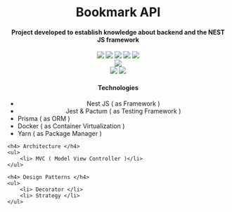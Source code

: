 # <div align="center"> Bookmark API  </div> #
<h4 align="center"> Project developed to establish knowledge about backend and the <strong>NEST JS</strong> framework </h4>
<div align="center"> <img src="https://img.shields.io/badge/NestJS-red" > <img src="https://img.shields.io/badge/Jest-green"> <img src="https://img.shields.io/badge/Prisma-grey"> <img src="https://img.shields.io/badge/Docker-blue"> <img src="https://img.shields.io/badge/Yarn-lightblue"> </div>

<div align="center"> <img src="https://img.shields.io/badge/MVC-Model_View_Controller-yellow"> </div>

<div align="center"> <img src=https://img.shields.io/badge/Decorator-lightred> <img src=https://img.shields.io/badge/Strategy-lightgrey> </div>

<div>
    <h4 align="center"> Technologies </h4>
    <ul>
        <li align="center"> Nest JS ( as Framework ) </li>
        <li align="center"> Jest & Pactum ( as Testing Framework ) </li>
        <li> Prisma ( as ORM ) </li>
        <li> Docker ( as Container Virtualization ) </li>
        <li> Yarn ( as Package Manager ) </li>
    </ul>
    
    <h4> Architecture </h4>
    <ul>
        <li> MVC ( Model View Controller )</li>
    </ul>
    
    <h4> Design Patterns </h4>
    <ul>
        <li> Decorator </li>
        <li> Strategy </li>
    </ul>

</div>

    
